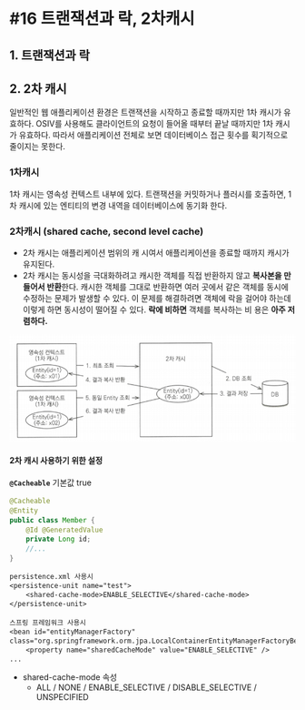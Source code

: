 # \#16 트랜잭션과 락, 2차캐시

## 1. 트랜잭션과 락 

## 2. 2차 캐시

일반적인 웹 애플리케이션 환경은 트랜잭션을 시작하고 종료할 때까지만 1차 캐시가 유효하다. OSIV를 사용해도 클라이언트의 요청이 들어올 때부터 끝날 때까지만 1차 캐시가 유효하다. 따라서 애플리케이션 전체로 보면 데이터베이스 접근 횟수를 획기적으로 줄이지는 못한다.

### 1차캐시 

1차 캐시는 영속성 컨텍스트 내부에 있다. 트랜잭션을 커밋하거나 플러시를 호출하면, 1차 캐시에 있는 엔티티의 변경 내역을 데이터베이스에 동기화 한다.

### 2차캐시  \(shared cache, second level cache\)

* 2차 캐시는 애플리케이션 범위의 캐
  시여서 애플리케이션을 종료할 때까지 캐시가 유지된다.
* 2차 캐시는 동시성을 극대화하려고 캐시한 객체를 직접 반환하지 않고 **복사본을 만들어서 반환**한다. 캐시한 객체를 그대로 반환하면 여러 곳에서 같은 객체를 동시에 수정하는 문제가 발생할 수 있다. 이 문제를 해결하려면 객체에 락을 걸어야 하는데 이렇게 하면 동시성이 떨어질 수 있다. **락에 비하면** 객체를 복사하는 비
  용은 **아주 저렴하다.**

![&#xAE40;&#xC601;&#xD55C;, &#x300C;&#xC790;&#xBC14; ORM &#xD45C;&#xC900; JPA &#xD504;&#xB85C;&#xADF8;&#xB798;&#xBC0D;&#x300D;, &#xC5D0;&#xC774;&#xCF58;, 2015](../../.gitbook/assets/image%20%2857%29.png)

#### 2차 캐시 사용하기 위한 설정 

**`@Cacheable`** 기본값 true

```java
@Cacheable
@Entity
public class Member {
    @Id @GeneratedValue
    private Long id;
    //...
}
```

```markup
persistence.xml 사용시
<persistence-unit name="test">
    <shared-cache-mode>ENABLE_SELECTIVE</shared-cache-mode>
</persistence-unit>

스프링 프레임워크 사용시 
<bean id="entityManagerFactory" class="org.springframework.orm.jpa.LocalContainerEntityManagerFactoryBean">
    <property name="sharedCacheMode" value="ENABLE_SELECTIVE" />
...
```

* shared-cache-mode 속성
  * ALL / NONE / ENABLE\_SELECTIVE / DISABLE\_SELECTIVE / UNSPECIFIED







